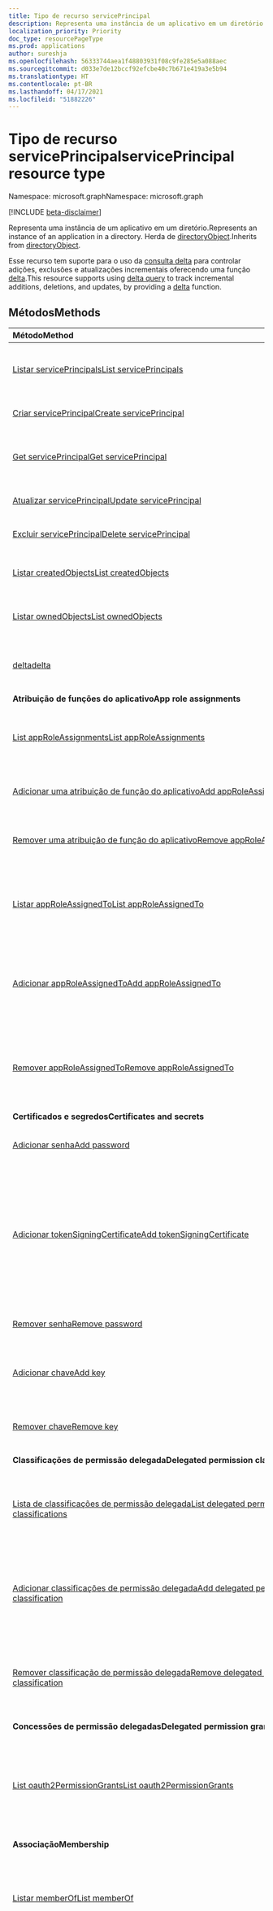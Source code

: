 ```yaml
---
title: Tipo de recurso servicePrincipal
description: Representa uma instância de um aplicativo em um diretório. Herda do directoryObject.
localization_priority: Priority
doc_type: resourcePageType
ms.prod: applications
author: sureshja
ms.openlocfilehash: 56333744aea1f48803931f08c9fe285e5a088aec
ms.sourcegitcommit: d033e7de12bccf92efcbe40c7b671e419a3e5b94
ms.translationtype: HT
ms.contentlocale: pt-BR
ms.lasthandoff: 04/17/2021
ms.locfileid: "51882226"
---
```

# <a name="serviceprincipal-resource-type"></a><span data-ttu-id="04626-104">Tipo de recurso servicePrincipal</span><span class="sxs-lookup"><span data-stu-id="04626-104">servicePrincipal resource type</span></span>

<span data-ttu-id="04626-105">Namespace: microsoft.graph</span><span class="sxs-lookup"><span data-stu-id="04626-105">Namespace: microsoft.graph</span></span>

[!INCLUDE [beta-disclaimer](../../includes/beta-disclaimer.md)]

<span data-ttu-id="04626-106">Representa uma instância de um aplicativo em um diretório.</span><span class="sxs-lookup"><span data-stu-id="04626-106">Represents an instance of an application in a directory.</span></span> <span data-ttu-id="04626-107">Herda de [directoryObject](directoryobject.md).</span><span class="sxs-lookup"><span data-stu-id="04626-107">Inherits from [directoryObject](directoryobject.md).</span></span>

<span data-ttu-id="04626-108">Esse recurso tem suporte para o uso da [consulta delta](/graph/delta-query-overview) para controlar adições, exclusões e atualizações incrementais oferecendo uma função [delta](../api/serviceprincipal-delta.md).</span><span class="sxs-lookup"><span data-stu-id="04626-108">This resource supports using [delta query](/graph/delta-query-overview) to track incremental additions, deletions, and updates, by providing a [delta](../api/serviceprincipal-delta.md) function.</span></span>

## <a name="methods"></a><span data-ttu-id="04626-109">Métodos</span><span class="sxs-lookup"><span data-stu-id="04626-109">Methods</span></span>

| <span data-ttu-id="04626-110">Método</span><span class="sxs-lookup"><span data-stu-id="04626-110">Method</span></span> | <span data-ttu-id="04626-111">Tipo de retorno</span><span class="sxs-lookup"><span data-stu-id="04626-111">Return Type</span></span> | <span data-ttu-id="04626-112">Descrição</span><span class="sxs-lookup"><span data-stu-id="04626-112">Description</span></span> |
|:---------------|:--------|:----------|
|[<span data-ttu-id="04626-113">Listar servicePrincipals</span><span class="sxs-lookup"><span data-stu-id="04626-113">List servicePrincipals</span></span>](../api/serviceprincipal-list.md) | <span data-ttu-id="04626-114">[servicePrincipal](serviceprincipal.md) collection</span><span class="sxs-lookup"><span data-stu-id="04626-114">[servicePrincipal](serviceprincipal.md) collection</span></span> | <span data-ttu-id="04626-115">Recupere uma lista de objetos servicePrincipal.</span><span class="sxs-lookup"><span data-stu-id="04626-115">Retrieve a list of servicePrincipal objects.</span></span> |
|[<span data-ttu-id="04626-116">Criar servicePrincipal</span><span class="sxs-lookup"><span data-stu-id="04626-116">Create servicePrincipal</span></span>](../api/serviceprincipal-post-serviceprincipals.md)| [<span data-ttu-id="04626-117">servicePrincipal</span><span class="sxs-lookup"><span data-stu-id="04626-117">servicePrincipal</span></span>](serviceprincipal.md) | <span data-ttu-id="04626-118">Cria um novo objeto servicePrincipal.</span><span class="sxs-lookup"><span data-stu-id="04626-118">Creates a new servicePrincipal object.</span></span> |
|[<span data-ttu-id="04626-119">Get servicePrincipal</span><span class="sxs-lookup"><span data-stu-id="04626-119">Get servicePrincipal</span></span>](../api/serviceprincipal-get.md) | [<span data-ttu-id="04626-120">servicePrincipal</span><span class="sxs-lookup"><span data-stu-id="04626-120">servicePrincipal</span></span>](serviceprincipal.md) |<span data-ttu-id="04626-121">Leia as propriedades e as relações do objeto servicePrincipal.</span><span class="sxs-lookup"><span data-stu-id="04626-121">Read properties and relationships of servicePrincipal object.</span></span>|
|[<span data-ttu-id="04626-122">Atualizar servicePrincipal</span><span class="sxs-lookup"><span data-stu-id="04626-122">Update servicePrincipal</span></span>](../api/serviceprincipal-update.md) | [<span data-ttu-id="04626-123">servicePrincipal</span><span class="sxs-lookup"><span data-stu-id="04626-123">servicePrincipal</span></span>](serviceprincipal.md)  |<span data-ttu-id="04626-124">Atualize o objeto servicePrincipal.</span><span class="sxs-lookup"><span data-stu-id="04626-124">Update servicePrincipal object.</span></span> |
|[<span data-ttu-id="04626-125">Excluir servicePrincipal</span><span class="sxs-lookup"><span data-stu-id="04626-125">Delete servicePrincipal</span></span>](../api/serviceprincipal-delete.md) | <span data-ttu-id="04626-126">Nenhum(a)</span><span class="sxs-lookup"><span data-stu-id="04626-126">None</span></span> |<span data-ttu-id="04626-127">Exclua o objeto servicePrincipal.</span><span class="sxs-lookup"><span data-stu-id="04626-127">Delete servicePrincipal object.</span></span>|
|[<span data-ttu-id="04626-128">Listar createdObjects</span><span class="sxs-lookup"><span data-stu-id="04626-128">List createdObjects</span></span>](../api/serviceprincipal-list-createdobjects.md) |<span data-ttu-id="04626-129">[directoryObject](directoryobject.md) collection</span><span class="sxs-lookup"><span data-stu-id="04626-129">[directoryObject](directoryobject.md) collection</span></span>| <span data-ttu-id="04626-130">Obtenha uma coleção de objeto createdObject.</span><span class="sxs-lookup"><span data-stu-id="04626-130">Get a createdObject object collection.</span></span>|
|[<span data-ttu-id="04626-131">Listar ownedObjects</span><span class="sxs-lookup"><span data-stu-id="04626-131">List ownedObjects</span></span>](../api/serviceprincipal-list-ownedobjects.md) |<span data-ttu-id="04626-132">Coleção [directoryObject](directoryobject.md)</span><span class="sxs-lookup"><span data-stu-id="04626-132">[directoryObject](directoryobject.md) collection</span></span>| <span data-ttu-id="04626-133">Obtenha uma coleção de objeto ownedObject.</span><span class="sxs-lookup"><span data-stu-id="04626-133">Get an ownedObject object collection.</span></span>|
|[<span data-ttu-id="04626-134">delta</span><span class="sxs-lookup"><span data-stu-id="04626-134">delta</span></span>](../api/serviceprincipal-delta.md)|<span data-ttu-id="04626-135">servicePrincipal collection</span><span class="sxs-lookup"><span data-stu-id="04626-135">servicePrincipal collection</span></span>| <span data-ttu-id="04626-136">Obtenha alterações incrementais para entidades de serviço.</span><span class="sxs-lookup"><span data-stu-id="04626-136">Get incremental changes for service principals.</span></span> |
|<span data-ttu-id="04626-137">**Atribuição de funções do aplicativo**</span><span class="sxs-lookup"><span data-stu-id="04626-137">**App role assignments**</span></span>| | |
|[<span data-ttu-id="04626-138">List appRoleAssignments</span><span class="sxs-lookup"><span data-stu-id="04626-138">List appRoleAssignments</span></span>](../api/serviceprincipal-list-approleassignments.md) |<span data-ttu-id="04626-139">[appRoleAssignment](approleassignment.md) collection</span><span class="sxs-lookup"><span data-stu-id="04626-139">[appRoleAssignment](approleassignment.md) collection</span></span>| <span data-ttu-id="04626-140">Obtenha as funções de aplicativo às quais esta entidade de serviço foi atribuída.</span><span class="sxs-lookup"><span data-stu-id="04626-140">Get the app roles which this service principal has been assigned.</span></span>|
|[<span data-ttu-id="04626-141">Adicionar uma atribuição de função do aplicativo</span><span class="sxs-lookup"><span data-stu-id="04626-141">Add appRoleAssignment</span></span>](../api/serviceprincipal-post-approleassignments.md) |[<span data-ttu-id="04626-142">appRoleAssignment</span><span class="sxs-lookup"><span data-stu-id="04626-142">appRoleAssignment</span></span>](approleassignment.md)| <span data-ttu-id="04626-143">Atribuir uma função de aplicativo a essa entidade de serviço.</span><span class="sxs-lookup"><span data-stu-id="04626-143">Assign an app role to this service principal.</span></span>|
|[<span data-ttu-id="04626-144">Remover uma atribuição de função do aplicativo</span><span class="sxs-lookup"><span data-stu-id="04626-144">Remove appRoleAssignment</span></span>](../api/serviceprincipal-delete-approleassignments.md) | <span data-ttu-id="04626-145">Nenhum(a)</span><span class="sxs-lookup"><span data-stu-id="04626-145">None</span></span> | <span data-ttu-id="04626-146">Remover uma atribuição de função de aplicativo dessa entidade de serviço.</span><span class="sxs-lookup"><span data-stu-id="04626-146">Remove an app role assignment from this service principal.</span></span>|
|[<span data-ttu-id="04626-147">Listar appRoleAssignedTo</span><span class="sxs-lookup"><span data-stu-id="04626-147">List appRoleAssignedTo</span></span>](../api/serviceprincipal-list-approleassignedto.md) |<span data-ttu-id="04626-148">coleção [appRoleAssignment](approleassignment.md)</span><span class="sxs-lookup"><span data-stu-id="04626-148">[appRoleAssignment](approleassignment.md) collection</span></span>| <span data-ttu-id="04626-149">Obtenha os usuários, grupos e funções de aplicativo atribuídos a essa entidade de serviço.</span><span class="sxs-lookup"><span data-stu-id="04626-149">Get the users, groups, and service principals assigned app roles for this service principal.</span></span>|
|[<span data-ttu-id="04626-150">Adicionar appRoleAssignedTo</span><span class="sxs-lookup"><span data-stu-id="04626-150">Add appRoleAssignedTo</span></span>](../api/serviceprincipal-post-approleassignedto.md) |[<span data-ttu-id="04626-151">appRoleAssignment</span><span class="sxs-lookup"><span data-stu-id="04626-151">appRoleAssignment</span></span>](approleassignment.md)| <span data-ttu-id="04626-152">Atribuir uma função de aplicativo dessa entidade de serviço a um usuário, grupo ou entidade de serviço.</span><span class="sxs-lookup"><span data-stu-id="04626-152">Assign an app role for this service principal to a user, group, or service principal.</span></span>|
|[<span data-ttu-id="04626-153">Remover appRoleAssignedTo</span><span class="sxs-lookup"><span data-stu-id="04626-153">Remove appRoleAssignedTo</span></span>](../api/serviceprincipal-delete-approleassignedto.md) | <span data-ttu-id="04626-154">Nenhum(a)</span><span class="sxs-lookup"><span data-stu-id="04626-154">None</span></span> | <span data-ttu-id="04626-155">Remova uma atribuição de função de aplicativo dessa entidade de serviço de um usuário, grupo ou entidade de serviço.</span><span class="sxs-lookup"><span data-stu-id="04626-155">Remove an app role assignment for this service principal from a user, group, or service principal.</span></span>|
|<span data-ttu-id="04626-156">**Certificados e segredos**</span><span class="sxs-lookup"><span data-stu-id="04626-156">**Certificates and secrets**</span></span>| | |
|[<span data-ttu-id="04626-157">Adicionar senha</span><span class="sxs-lookup"><span data-stu-id="04626-157">Add password</span></span>](../api/serviceprincipal-addpassword.md)|[<span data-ttu-id="04626-158">passwordCredential</span><span class="sxs-lookup"><span data-stu-id="04626-158">passwordCredential</span></span>](passwordcredential.md)|<span data-ttu-id="04626-159">Adicione uma senha forte a uma servicePrincipal.</span><span class="sxs-lookup"><span data-stu-id="04626-159">Add a strong password to a servicePrincipal.</span></span>|
|[<span data-ttu-id="04626-160">Adicionar tokenSigningCertificate</span><span class="sxs-lookup"><span data-stu-id="04626-160">Add tokenSigningCertificate</span></span>](../api/serviceprincipal-addtokensigningcertificate.md)|[<span data-ttu-id="04626-161">selfSignedCertificate</span><span class="sxs-lookup"><span data-stu-id="04626-161">selfSignedCertificate</span></span>](../resources/selfsignedcertificate.md)| <span data-ttu-id="04626-162">Adicione um certificado autoassinado ao principal de serviço.</span><span class="sxs-lookup"><span data-stu-id="04626-162">Add a self signed certificate to the service principal.</span></span> <span data-ttu-id="04626-163">Usado principalmente para configurar aplicativos SSO baseados em SAML na [galeria do Azure Active Directory](https://docs.microsoft.com/azure/active-directory/saas-apps/tutorial-list).</span><span class="sxs-lookup"><span data-stu-id="04626-163">Mostly use for configuring SAML based SSO applications from the [Azure AD gallery](https://docs.microsoft.com/azure/active-directory/saas-apps/tutorial-list).</span></span>
|[<span data-ttu-id="04626-164">Remover senha</span><span class="sxs-lookup"><span data-stu-id="04626-164">Remove password</span></span>](../api/serviceprincipal-removepassword.md)|[<span data-ttu-id="04626-165">passwordCredential</span><span class="sxs-lookup"><span data-stu-id="04626-165">passwordCredential</span></span>](passwordcredential.md)|<span data-ttu-id="04626-166">Remova uma senha de uma servicePrincipal.</span><span class="sxs-lookup"><span data-stu-id="04626-166">Remove a password from a servicePrincipal.</span></span>|
|[<span data-ttu-id="04626-167">Adicionar chave</span><span class="sxs-lookup"><span data-stu-id="04626-167">Add key</span></span>](../api/serviceprincipal-addkey.md)|[<span data-ttu-id="04626-168">keyCredential</span><span class="sxs-lookup"><span data-stu-id="04626-168">keyCredential</span></span>](keycredential.md)|<span data-ttu-id="04626-169">Adicione uma credencial de chave a uma servicePrincipal.</span><span class="sxs-lookup"><span data-stu-id="04626-169">Add a key credential to a servicePrincipal.</span></span>|
|[<span data-ttu-id="04626-170">Remover chave</span><span class="sxs-lookup"><span data-stu-id="04626-170">Remove key</span></span>](../api/serviceprincipal-removekey.md)|<span data-ttu-id="04626-171">Nenhum(a)</span><span class="sxs-lookup"><span data-stu-id="04626-171">None</span></span>|<span data-ttu-id="04626-172">Remova uma credencial de chave de uma servicePrincipal.</span><span class="sxs-lookup"><span data-stu-id="04626-172">Remove a key credential from a servicePrincipal.</span></span>|
|<span data-ttu-id="04626-173">**Classificações de permissão delegada**</span><span class="sxs-lookup"><span data-stu-id="04626-173">**Delegated permission classifications**</span></span>| | |
|[<span data-ttu-id="04626-174">Lista de classificações de permissão delegada</span><span class="sxs-lookup"><span data-stu-id="04626-174">List delegated permission classifications</span></span>](../api/serviceprincipal-list-delegatedpermissionclassifications.md) |<span data-ttu-id="04626-175">Coleção [delegatedPermissionClassification](delegatedpermissionclassification.md)</span><span class="sxs-lookup"><span data-stu-id="04626-175">[delegatedPermissionClassification](delegatedpermissionclassification.md) collection</span></span>| <span data-ttu-id="04626-176">Obtenha as classificações de permissão para permissões delegadas expostas por essa entidade de serviço.</span><span class="sxs-lookup"><span data-stu-id="04626-176">Get the permission classifications for delegated permissions exposed by this service principal.</span></span>|
|[<span data-ttu-id="04626-177">Adicionar classificações de permissão delegada</span><span class="sxs-lookup"><span data-stu-id="04626-177">Add delegated permission classification</span></span>](../api/serviceprincipal-post-delegatedpermissionclassifications.md) |[<span data-ttu-id="04626-178">delegatedPermissionClassification</span><span class="sxs-lookup"><span data-stu-id="04626-178">delegatedPermissionClassification</span></span>](delegatedpermissionclassification.md) | <span data-ttu-id="04626-179">Adicione uma classificação de permissão para uma permissão delegada exposta por essa entidade de serviço.</span><span class="sxs-lookup"><span data-stu-id="04626-179">Add a permission classification for a delegated permission exposed by this service principal.</span></span> |
|[<span data-ttu-id="04626-180">Remover classificação de permissão delegada</span><span class="sxs-lookup"><span data-stu-id="04626-180">Remove delegated permission classification</span></span>](../api/serviceprincipal-delete-delegatedpermissionclassifications.md) | <span data-ttu-id="04626-181">Nenhum</span><span class="sxs-lookup"><span data-stu-id="04626-181">None</span></span> | <span data-ttu-id="04626-182">Remova uma classificação de permissão para uma permissão delegada exposta por essa entidade de serviço.</span><span class="sxs-lookup"><span data-stu-id="04626-182">Remove a permission classification for a delegated permission exposed by this service principal.</span></span>|
|<span data-ttu-id="04626-183">**Concessões de permissão delegadas**</span><span class="sxs-lookup"><span data-stu-id="04626-183">**Delegated permission grants**</span></span>| | |
|[<span data-ttu-id="04626-184">List oauth2PermissionGrants</span><span class="sxs-lookup"><span data-stu-id="04626-184">List oauth2PermissionGrants</span></span>](../api/serviceprincipal-list-oauth2permissiongrants.md) |<span data-ttu-id="04626-185">[oAuth2PermissionGrant](oauth2permissiongrant.md) collection</span><span class="sxs-lookup"><span data-stu-id="04626-185">[oAuth2PermissionGrant](oauth2permissiongrant.md) collection</span></span>| <span data-ttu-id="04626-186">Obtenha as concessões de permissão delegadas que autorizam essa entidade de serviço a acessar uma API em nome de um usuário conectado.</span><span class="sxs-lookup"><span data-stu-id="04626-186">Get the delegated permission grants authorizing this service principal to access an API on behalf of a signed-in user.</span></span>|
|<span data-ttu-id="04626-187">**Associação**</span><span class="sxs-lookup"><span data-stu-id="04626-187">**Membership**</span></span>| | |
|[<span data-ttu-id="04626-188">Listar memberOf</span><span class="sxs-lookup"><span data-stu-id="04626-188">List memberOf</span></span>](../api/serviceprincipal-list-memberof.md) |<span data-ttu-id="04626-189">[directoryObject](directoryobject.md) collection</span><span class="sxs-lookup"><span data-stu-id="04626-189">[directoryObject](directoryobject.md) collection</span></span>| <span data-ttu-id="04626-190">Obtenha grupos dos quais essa entidade de serviço é membro direto da propriedade de navegação memberOf.</span><span class="sxs-lookup"><span data-stu-id="04626-190">Get the groups that this service principal is a direct member of from the memberOf navigation property.</span></span>|
|[<span data-ttu-id="04626-191">List transitive memberOf</span><span class="sxs-lookup"><span data-stu-id="04626-191">List transitive memberOf</span></span>](../api/serviceprincipal-list-transitivememberof.md) |<span data-ttu-id="04626-192">[directoryObject](directoryobject.md) collection</span><span class="sxs-lookup"><span data-stu-id="04626-192">[directoryObject](directoryobject.md) collection</span></span>| <span data-ttu-id="04626-193">Liste os grupos dos quais essa entidade de serviço é membro.</span><span class="sxs-lookup"><span data-stu-id="04626-193">List the groups that this service principal is a member of.</span></span> <span data-ttu-id="04626-194">Essa operação é transitiva e inclui os grupos dos quais essa entidade de serviço é um membro aninhado.</span><span class="sxs-lookup"><span data-stu-id="04626-194">This operation is transitive and includes the groups that this service principal is a nested member of.</span></span> |
|[<span data-ttu-id="04626-195">checkMemberGroups</span><span class="sxs-lookup"><span data-stu-id="04626-195">checkMemberGroups</span></span>](../api/serviceprincipal-checkmembergroups.md)|<span data-ttu-id="04626-196">Coleção de cadeias de caracteres</span><span class="sxs-lookup"><span data-stu-id="04626-196">String collection</span></span>|<span data-ttu-id="04626-197">Verifique se há associação em uma lista de grupos específica.</span><span class="sxs-lookup"><span data-stu-id="04626-197">Check for membership in a specified list of groups.</span></span>|
|[<span data-ttu-id="04626-198">checkMemberObjects</span><span class="sxs-lookup"><span data-stu-id="04626-198">checkMemberObjects</span></span>](../api/serviceprincipal-checkmemberobjects.md)|<span data-ttu-id="04626-199">Coleção de cadeias de caracteres</span><span class="sxs-lookup"><span data-stu-id="04626-199">String collection</span></span>|<span data-ttu-id="04626-200">Verificar se há afiliação em uma lista de grupo específica, funções de diretório ou objetos de unidade administrativa.</span><span class="sxs-lookup"><span data-stu-id="04626-200">Check for membership in a specified list of groups, directory roles, or administrative unit objects.</span></span>|
|[<span data-ttu-id="04626-201">getMemberGroups</span><span class="sxs-lookup"><span data-stu-id="04626-201">getMemberGroups</span></span>](../api/serviceprincipal-getmembergroups.md)|<span data-ttu-id="04626-202">Coleção de cadeias de caracteres</span><span class="sxs-lookup"><span data-stu-id="04626-202">String collection</span></span>|<span data-ttu-id="04626-203">Obtenha a lista de grupos dos quais essa entidade de serviço é membro.</span><span class="sxs-lookup"><span data-stu-id="04626-203">Get the list of groups that this service principal is a member of.</span></span>|
|[<span data-ttu-id="04626-204">getMemberObjects</span><span class="sxs-lookup"><span data-stu-id="04626-204">getMemberObjects</span></span>](../api/serviceprincipal-getmemberobjects.md)|<span data-ttu-id="04626-205">Coleção de cadeias de caracteres</span><span class="sxs-lookup"><span data-stu-id="04626-205">String collection</span></span>|<span data-ttu-id="04626-206">Obtenha a lista de grupos e funções de diretório dos quais essa entidade de serviço é membro.</span><span class="sxs-lookup"><span data-stu-id="04626-206">Get the list of groups and directory roles that this service principal is a member of.</span></span>|
|<span data-ttu-id="04626-207">**Owners**</span><span class="sxs-lookup"><span data-stu-id="04626-207">**Owners**</span></span>| | |
|[<span data-ttu-id="04626-208">Listar proprietários</span><span class="sxs-lookup"><span data-stu-id="04626-208">List owners</span></span>](../api/serviceprincipal-list-owners.md) |<span data-ttu-id="04626-209">Coleção [directoryObject](directoryobject.md)</span><span class="sxs-lookup"><span data-stu-id="04626-209">[directoryObject](directoryobject.md) collection</span></span>| <span data-ttu-id="04626-210">Obtenha uma coleção de objetos owner.</span><span class="sxs-lookup"><span data-stu-id="04626-210">Get an owner object collection.</span></span>|
|[<span data-ttu-id="04626-211">Adicionar proprietário</span><span class="sxs-lookup"><span data-stu-id="04626-211">Add owner</span></span>](../api/serviceprincipal-post-owners.md) |[<span data-ttu-id="04626-212">directoryObject</span><span class="sxs-lookup"><span data-stu-id="04626-212">directoryObject</span></span>](directoryobject.md)| <span data-ttu-id="04626-213">Crie um novo proprietário postando na coleção owners.</span><span class="sxs-lookup"><span data-stu-id="04626-213">Create a new owner by posting to the owners collection.</span></span>|
|[<span data-ttu-id="04626-214">Remover proprietário</span><span class="sxs-lookup"><span data-stu-id="04626-214">Remove owner</span></span>](../api/serviceprincipal-delete-owners.md) |<span data-ttu-id="04626-215">Nenhum(a)</span><span class="sxs-lookup"><span data-stu-id="04626-215">None</span></span>| <span data-ttu-id="04626-216">Remova um proprietário de uma servicePrincipal.</span><span class="sxs-lookup"><span data-stu-id="04626-216">Remove an owner from a serviceprincipal.</span></span>|
|<span data-ttu-id="04626-217">**Políticas**</span><span class="sxs-lookup"><span data-stu-id="04626-217">**Policies**</span></span>| | |
|[<span data-ttu-id="04626-218">Atribuir claimsMappingPolicy</span><span class="sxs-lookup"><span data-stu-id="04626-218">Assign claimsMappingPolicy</span></span>](../api/serviceprincipal-post-claimsmappingpolicies.md)| <span data-ttu-id="04626-219">Conjunto [claimsMappingPolicy](claimsmappingpolicy.md)</span><span class="sxs-lookup"><span data-stu-id="04626-219">[claimsMappingPolicy](claimsmappingpolicy.md) collection</span></span>| <span data-ttu-id="04626-220">Atribua um claimsMappingPolicy a este objeto.</span><span class="sxs-lookup"><span data-stu-id="04626-220">Assign a claimsMappingPolicy to this object.</span></span>|
|[<span data-ttu-id="04626-221">Listar claimsMappingPolicies</span><span class="sxs-lookup"><span data-stu-id="04626-221">List claimsMappingPolicies</span></span>](../api/serviceprincipal-list-claimsmappingpolicies.md)| <span data-ttu-id="04626-222">Conjunto [claimsMappingPolicy](claimsmappingpolicy.md)</span><span class="sxs-lookup"><span data-stu-id="04626-222">[claimsMappingPolicy](claimsmappingpolicy.md) collection</span></span>| <span data-ttu-id="04626-223">Obter todos os claimsMappingPolicies atribuídos a este objeto.</span><span class="sxs-lookup"><span data-stu-id="04626-223">Get all claimsMappingPolicies assigned to this object.</span></span>|
|[<span data-ttu-id="04626-224">Remover claimsMappingPolicy</span><span class="sxs-lookup"><span data-stu-id="04626-224">Remove claimsMappingPolicy</span></span>](../api/serviceprincipal-delete-claimsmappingpolicies.md)| <span data-ttu-id="04626-225">Conjunto [claimsMappingPolicy](claimsmappingpolicy.md)</span><span class="sxs-lookup"><span data-stu-id="04626-225">[claimsMappingPolicy](claimsmappingpolicy.md) collection</span></span>| <span data-ttu-id="04626-226">Remova uma claimsMappingPolicy deste objeto.</span><span class="sxs-lookup"><span data-stu-id="04626-226">Remove a claimsMappingPolicy from this object.</span></span>|
|[<span data-ttu-id="04626-227">Atribuir homeRealmDiscoveryPolicy</span><span class="sxs-lookup"><span data-stu-id="04626-227">Assign homeRealmDiscoveryPolicy</span></span>](../api/serviceprincipal-post-homerealmdiscoverypolicies.md)| <span data-ttu-id="04626-228">Conjunto [homeRealmDiscoveryPolicy](homerealmdiscoverypolicy.md)</span><span class="sxs-lookup"><span data-stu-id="04626-228">[homeRealmDiscoveryPolicy](homerealmdiscoverypolicy.md) collection</span></span>| <span data-ttu-id="04626-229">Atribuir um homeRealmDiscoveryPolicy a este objeto.</span><span class="sxs-lookup"><span data-stu-id="04626-229">Assign a homeRealmDiscoveryPolicy to this object.</span></span>|
|[<span data-ttu-id="04626-230">Listar homeRealmDiscoveryPolicies</span><span class="sxs-lookup"><span data-stu-id="04626-230">List homeRealmDiscoveryPolicies</span></span>](../api/serviceprincipal-list-homerealmdiscoverypolicies.md)| <span data-ttu-id="04626-231">Conjunto [homeRealmDiscoveryPolicy](homerealmdiscoverypolicy.md)</span><span class="sxs-lookup"><span data-stu-id="04626-231">[homeRealmDiscoveryPolicy](homerealmdiscoverypolicy.md) collection</span></span>| <span data-ttu-id="04626-232">Obter todos os homeRealmDiscoveryPolicies atribuídos a este objeto.</span><span class="sxs-lookup"><span data-stu-id="04626-232">Get all homeRealmDiscoveryPolicies assigned to this object.</span></span>|
|[<span data-ttu-id="04626-233">Remover homeRealmDiscoveryPolicy</span><span class="sxs-lookup"><span data-stu-id="04626-233">Remove homeRealmDiscoveryPolicy</span></span>](../api/serviceprincipal-delete-homerealmdiscoverypolicies.md)| <span data-ttu-id="04626-234">Conjunto [homeRealmDiscoveryPolicy](homerealmdiscoverypolicy.md)</span><span class="sxs-lookup"><span data-stu-id="04626-234">[homeRealmDiscoveryPolicy](homerealmdiscoverypolicy.md) collection</span></span>| <span data-ttu-id="04626-235">Remover um homeRealmDiscoveryPolicy deste objeto.</span><span class="sxs-lookup"><span data-stu-id="04626-235">Remove a homeRealmDiscoveryPolicy from this object.</span></span>|
|[<span data-ttu-id="04626-236">Atribuir tokenIssuancePolicy</span><span class="sxs-lookup"><span data-stu-id="04626-236">Assign tokenIssuancePolicy</span></span>](../api/application-post-tokenissuancepolicies.md)| <span data-ttu-id="04626-237">coleção [tokenIssuancePolicy](tokenissuancepolicy.md)</span><span class="sxs-lookup"><span data-stu-id="04626-237">[tokenIssuancePolicy](tokenissuancepolicy.md) collection</span></span>| <span data-ttu-id="04626-238">Atribuir um tokenIssuancePolicy a este objeto.</span><span class="sxs-lookup"><span data-stu-id="04626-238">Assign a tokenIssuancePolicy to this object.</span></span>|
|[<span data-ttu-id="04626-239">Listar TokenIssuancePolicies</span><span class="sxs-lookup"><span data-stu-id="04626-239">List tokenIssuancePolicies</span></span>](../api/application-list-tokenissuancepolicies.md)| <span data-ttu-id="04626-240">coleção [tokenIssuancePolicy](tokenissuancepolicy.md)</span><span class="sxs-lookup"><span data-stu-id="04626-240">[tokenIssuancePolicy](tokenissuancepolicy.md) collection</span></span>| <span data-ttu-id="04626-241">Obter todos os tokenIssuancePolicies atribuídos a este objeto.</span><span class="sxs-lookup"><span data-stu-id="04626-241">Get all tokenIssuancePolicies assigned to this object.</span></span>|
|[<span data-ttu-id="04626-242">Remover tokenIssuancePolicy</span><span class="sxs-lookup"><span data-stu-id="04626-242">Remove tokenIssuancePolicy</span></span>](../api/application-delete-tokenissuancepolicies.md)| <span data-ttu-id="04626-243">coleção [tokenIssuancePolicy](tokenissuancepolicy.md)</span><span class="sxs-lookup"><span data-stu-id="04626-243">[tokenIssuancePolicy](tokenissuancepolicy.md) collection</span></span>| <span data-ttu-id="04626-244">Remover um tokenIssuancePolicy deste objeto.</span><span class="sxs-lookup"><span data-stu-id="04626-244">Remove a tokenIssuancePolicy from this object.</span></span>|
|[<span data-ttu-id="04626-245">Atribiur tokenLifetimePolicy</span><span class="sxs-lookup"><span data-stu-id="04626-245">Assign tokenLifetimePolicy</span></span>](../api/application-post-tokenlifetimepolicies.md)| <span data-ttu-id="04626-246">Conjunto [tokenLifetimePolicy](tokenlifetimepolicy.md)</span><span class="sxs-lookup"><span data-stu-id="04626-246">[tokenLifetimePolicy](tokenlifetimepolicy.md) collection</span></span>| <span data-ttu-id="04626-247">Atribuir um tokenLifetimePolicy a este objeto.</span><span class="sxs-lookup"><span data-stu-id="04626-247">Assign a tokenLifetimePolicy to this object.</span></span>|
|[<span data-ttu-id="04626-248">Listar tokenLifetimePolicies</span><span class="sxs-lookup"><span data-stu-id="04626-248">List tokenLifetimePolicies</span></span>](../api/application-list-tokenlifetimepolicies.md)| <span data-ttu-id="04626-249">Conjunto [tokenLifetimePolicy](tokenlifetimepolicy.md)</span><span class="sxs-lookup"><span data-stu-id="04626-249">[tokenLifetimePolicy](tokenlifetimepolicy.md) collection</span></span>| <span data-ttu-id="04626-250">Obter todos os tokenLifetimePolicies atribuídos a este objeto.</span><span class="sxs-lookup"><span data-stu-id="04626-250">Get all tokenLifetimePolicies assigned to this object.</span></span>|
|[<span data-ttu-id="04626-251">Remover tokenLifetimePolicy</span><span class="sxs-lookup"><span data-stu-id="04626-251">Remove tokenLifetimePolicy</span></span>](../api/application-delete-tokenlifetimepolicies.md)| <span data-ttu-id="04626-252">Conjunto [tokenLifetimePolicy](tokenlifetimepolicy.md)</span><span class="sxs-lookup"><span data-stu-id="04626-252">[tokenLifetimePolicy](tokenlifetimepolicy.md) collection</span></span>| <span data-ttu-id="04626-253">Remover um tokenLifetimePolicy deste objeto.</span><span class="sxs-lookup"><span data-stu-id="04626-253">Remove a tokenLifetimePolicy from this object.</span></span>|
|<span data-ttu-id="04626-254">**Acesso único**</span><span class="sxs-lookup"><span data-stu-id="04626-254">**Single sign on**</span></span>| | |
|[<span data-ttu-id="04626-255">createPasswordSingleSignOnCredentials</span><span class="sxs-lookup"><span data-stu-id="04626-255">createPasswordSingleSignOnCredentials</span></span>](../api/serviceprincipal-createpasswordsinglesignoncredentials.md)|[<span data-ttu-id="04626-256">passwordSingleSignOnCredentialSet</span><span class="sxs-lookup"><span data-stu-id="04626-256">passwordSingleSignOnCredentialSet</span></span>](passwordsinglesignoncredentialset.md)|<span data-ttu-id="04626-257">Crie uma credencial definida para o usuário ou grupo especificado no corpo.</span><span class="sxs-lookup"><span data-stu-id="04626-257">Create a credential set for the user or group specified in the body.</span></span>|
|[<span data-ttu-id="04626-258">getPasswordSingleSignOnCredentials</span><span class="sxs-lookup"><span data-stu-id="04626-258">getPasswordSingleSignOnCredentials</span></span>](../api/serviceprincipal-getpasswordsinglesignoncredentials.md)|[<span data-ttu-id="04626-259">passwordSingleSignOnCredentialSet</span><span class="sxs-lookup"><span data-stu-id="04626-259">passwordSingleSignOnCredentialSet</span></span>](passwordsinglesignoncredentialset.md)|<span data-ttu-id="04626-260">Obtenha um conjunto de credenciais para o usuário ou grupo especificado no corpo.</span><span class="sxs-lookup"><span data-stu-id="04626-260">Get a credential set for the user or group specified in the body.</span></span>|
|[<span data-ttu-id="04626-261">updatePasswordSingleSignOnCredentials</span><span class="sxs-lookup"><span data-stu-id="04626-261">updatePasswordSingleSignOnCredentials</span></span>](../api/serviceprincipal-updatepasswordsinglesignoncredentials.md)|<span data-ttu-id="04626-262">Nenhum</span><span class="sxs-lookup"><span data-stu-id="04626-262">None</span></span>|<span data-ttu-id="04626-263">Atualize um conjunto de credenciais para o usuário ou grupo especificado no corpo.</span><span class="sxs-lookup"><span data-stu-id="04626-263">Update a credential set for the user or group specified in the body.</span></span>|
|[<span data-ttu-id="04626-264">deletePasswordSingleSignOnCredentials</span><span class="sxs-lookup"><span data-stu-id="04626-264">deletePasswordSingleSignOnCredentials</span></span>](../api/serviceprincipal-deletepasswordsinglesignoncredentials.md)|<span data-ttu-id="04626-265">Nenhum</span><span class="sxs-lookup"><span data-stu-id="04626-265">None</span></span>|<span data-ttu-id="04626-266">Exclua uma credencial definida para o usuário ou grupo especificado no corpo.</span><span class="sxs-lookup"><span data-stu-id="04626-266">Delete a credential set for the user or group specified in the body.</span></span>|

## <a name="properties"></a><span data-ttu-id="04626-267">Propriedades</span><span class="sxs-lookup"><span data-stu-id="04626-267">Properties</span></span>

| <span data-ttu-id="04626-268">Propriedade</span><span class="sxs-lookup"><span data-stu-id="04626-268">Property</span></span>     | <span data-ttu-id="04626-269">Tipo</span><span class="sxs-lookup"><span data-stu-id="04626-269">Type</span></span> |<span data-ttu-id="04626-270">Descrição</span><span class="sxs-lookup"><span data-stu-id="04626-270">Description</span></span>|
|:---------------|:--------|:----------|
|<span data-ttu-id="04626-271">accountEnabled</span><span class="sxs-lookup"><span data-stu-id="04626-271">accountEnabled</span></span>|<span data-ttu-id="04626-272">Boolean</span><span class="sxs-lookup"><span data-stu-id="04626-272">Boolean</span></span>| <span data-ttu-id="04626-273">**True** se a entidade de serviço estiver habilitada; caso contrário, **false**.</span><span class="sxs-lookup"><span data-stu-id="04626-273">**true** if the service principal account is enabled; otherwise, **false**.</span></span>|
| <span data-ttu-id="04626-274">addIns</span><span class="sxs-lookup"><span data-stu-id="04626-274">addIns</span></span> | <span data-ttu-id="04626-275">Coleção [addIn](addin.md)</span><span class="sxs-lookup"><span data-stu-id="04626-275">[addIn](addin.md) collection</span></span> | <span data-ttu-id="04626-276">Define o comportamento personalizado que um serviço de consumo pode usar para chamar um aplicativo em contextos específicos.</span><span class="sxs-lookup"><span data-stu-id="04626-276">Defines custom behavior that a consuming service can use to call an app in specific contexts.</span></span> <span data-ttu-id="04626-277">Por exemplo, aplicativos que podem renderizar fluxos de arquivo [podem definir a propriedade addIns](/onedrive/developer/file-handlers/?view=odsp-graph-online) para a funcionalidade "FileHandler".</span><span class="sxs-lookup"><span data-stu-id="04626-277">For example, applications that can render file streams [may set the addIns property](/onedrive/developer/file-handlers/?view=odsp-graph-online) for its "FileHandler" functionality.</span></span> <span data-ttu-id="04626-278">Isso permitirá que os serviços como o Microsoft 365 chamem o aplicativo no contexto de um documento no qual o usuário esteja trabalhando.</span><span class="sxs-lookup"><span data-stu-id="04626-278">This will let services like Microsoft 365 call the application in the context of a document the user is working on.</span></span>|
|<span data-ttu-id="04626-279">alternativeNames</span><span class="sxs-lookup"><span data-stu-id="04626-279">alternativeNames</span></span>|<span data-ttu-id="04626-280">Coleção de cadeias de caracteres</span><span class="sxs-lookup"><span data-stu-id="04626-280">String collection</span></span>| <span data-ttu-id="04626-281">Usado para recuperar entidades de serviço por assinatura, identificar grupo de recursos e IDs de recursos completos de [identidades gerenciadas](https://aka.ms/azuremanagedidentity).</span><span class="sxs-lookup"><span data-stu-id="04626-281">Used to retrieve service principals by subscription, identify resource group and full resource ids for [managed identities](https://aka.ms/azuremanagedidentity).</span></span>|
|<span data-ttu-id="04626-282">appDescription</span><span class="sxs-lookup"><span data-stu-id="04626-282">appDescription</span></span>|<span data-ttu-id="04626-283">String</span><span class="sxs-lookup"><span data-stu-id="04626-283">String</span></span>|<span data-ttu-id="04626-284">A descrição exposta pelo aplicativo associado.</span><span class="sxs-lookup"><span data-stu-id="04626-284">The description exposed by the associated application.</span></span>|
|<span data-ttu-id="04626-285">appDisplayName</span><span class="sxs-lookup"><span data-stu-id="04626-285">appDisplayName</span></span>|<span data-ttu-id="04626-286">String</span><span class="sxs-lookup"><span data-stu-id="04626-286">String</span></span>|<span data-ttu-id="04626-287">O nome de exibição exposto pelo aplicativo associado.</span><span class="sxs-lookup"><span data-stu-id="04626-287">The display name exposed by the associated application.</span></span>|
|<span data-ttu-id="04626-288">appId</span><span class="sxs-lookup"><span data-stu-id="04626-288">appId</span></span>|<span data-ttu-id="04626-289">String</span><span class="sxs-lookup"><span data-stu-id="04626-289">String</span></span>|<span data-ttu-id="04626-290">O identificador exclusivo do aplicativo associado (sua propriedade **appId**).</span><span class="sxs-lookup"><span data-stu-id="04626-290">The unique identifier for the associated application (its **appId** property).</span></span>|
|<span data-ttu-id="04626-291">applicationTemplateId</span><span class="sxs-lookup"><span data-stu-id="04626-291">applicationTemplateId</span></span>|<span data-ttu-id="04626-292">Cadeia de caracteres</span><span class="sxs-lookup"><span data-stu-id="04626-292">String</span></span>|<span data-ttu-id="04626-293">Identificador exclusivo do applicationTemplate do qual a servicePrincipal foi criada.</span><span class="sxs-lookup"><span data-stu-id="04626-293">Unique identifier of the applicationTemplate that the servicePrincipal was created from.</span></span> <span data-ttu-id="04626-294">Somente leitura.</span><span class="sxs-lookup"><span data-stu-id="04626-294">Read-only.</span></span>|
|<span data-ttu-id="04626-295">appOwnerOrganizationId</span><span class="sxs-lookup"><span data-stu-id="04626-295">appOwnerOrganizationId</span></span>|<span data-ttu-id="04626-296">Cadeia de caracteres</span><span class="sxs-lookup"><span data-stu-id="04626-296">String</span></span>|<span data-ttu-id="04626-297">Contém a ID de locatário onde o aplicativo está registrado.</span><span class="sxs-lookup"><span data-stu-id="04626-297">Contains the tenant id where the application is registered.</span></span> <span data-ttu-id="04626-298">Isso é aplicável apenas a entidades de serviço respaldadas por aplicativos.</span><span class="sxs-lookup"><span data-stu-id="04626-298">This is applicable only to service principals backed by applications.</span></span>|
|<span data-ttu-id="04626-299">appRoleAssignmentRequired</span><span class="sxs-lookup"><span data-stu-id="04626-299">appRoleAssignmentRequired</span></span>|<span data-ttu-id="04626-300">Booliano</span><span class="sxs-lookup"><span data-stu-id="04626-300">Boolean</span></span>|<span data-ttu-id="04626-301">Especifica se os usuários ou outras entidade de serviço precisam receber uma atribuição de função de aplicativo para essa entidade de serviço antes que os usuários possam entrar ou os aplicativos possam obter tokens.</span><span class="sxs-lookup"><span data-stu-id="04626-301">Specifies whether users or other service principals need to be granted an app role assignment for this service principal before users can sign in or apps can get tokens.</span></span> <span data-ttu-id="04626-302">O valor padrão é **falso**.</span><span class="sxs-lookup"><span data-stu-id="04626-302">The default value is **false**.</span></span> <span data-ttu-id="04626-303">Não anulável.</span><span class="sxs-lookup"><span data-stu-id="04626-303">Not nullable.</span></span> |
|<span data-ttu-id="04626-304">appRoles</span><span class="sxs-lookup"><span data-stu-id="04626-304">appRoles</span></span>|<span data-ttu-id="04626-305">Coleção [appRole](approle.md)</span><span class="sxs-lookup"><span data-stu-id="04626-305">[appRole](approle.md) collection</span></span>|<span data-ttu-id="04626-306">As funções expostas pelo aplicativo que essa entidade de serviço representa.</span><span class="sxs-lookup"><span data-stu-id="04626-306">The roles exposed by the application which this service principal represents.</span></span> <span data-ttu-id="04626-307">Para obter mais informações, confira definição da propriedade **appRoles** na entidade [aplicativo](application.md).</span><span class="sxs-lookup"><span data-stu-id="04626-307">For more information see the **appRoles** property definition on the [application](application.md) entity.</span></span> <span data-ttu-id="04626-308">Não anulável.</span><span class="sxs-lookup"><span data-stu-id="04626-308">Not nullable.</span></span> |
| <span data-ttu-id="04626-309">deletedDateTime</span><span class="sxs-lookup"><span data-stu-id="04626-309">deletedDateTime</span></span> | <span data-ttu-id="04626-310">DateTimeOffset</span><span class="sxs-lookup"><span data-stu-id="04626-310">DateTimeOffset</span></span> | <span data-ttu-id="04626-311">A data e a hora em que a entidade de serviço foi excluída.</span><span class="sxs-lookup"><span data-stu-id="04626-311">The date and time the service principal was deleted.</span></span> <span data-ttu-id="04626-312">Somente leitura.</span><span class="sxs-lookup"><span data-stu-id="04626-312">Read-only.</span></span> |
|<span data-ttu-id="04626-313">description</span><span class="sxs-lookup"><span data-stu-id="04626-313">description</span></span>| <span data-ttu-id="04626-314">String</span><span class="sxs-lookup"><span data-stu-id="04626-314">String</span></span> | <span data-ttu-id="04626-315">Campo de texto disponível para fornecer uma descrição voltada para o usuário final interno da entidade de serviço.</span><span class="sxs-lookup"><span data-stu-id="04626-315">Free text field to provide an internal end-user facing description of the service principal.</span></span> <span data-ttu-id="04626-316">Os portais do usuário final, como [MyApps](/azure/active-directory/user-help/my-apps-portal-end-user-access), exibirão a descrição do aplicativo neste campo.</span><span class="sxs-lookup"><span data-stu-id="04626-316">End-user portals such [MyApps](/azure/active-directory/user-help/my-apps-portal-end-user-access) will display the application description in this field.</span></span> <span data-ttu-id="04626-317">O tamanho máximo permitido é de 1.024 caracteres.</span><span class="sxs-lookup"><span data-stu-id="04626-317">The maximum allowed size is 1024 characters.</span></span>|
|<span data-ttu-id="04626-318">displayName</span><span class="sxs-lookup"><span data-stu-id="04626-318">displayName</span></span>|<span data-ttu-id="04626-319">String</span><span class="sxs-lookup"><span data-stu-id="04626-319">String</span></span>|<span data-ttu-id="04626-320">O nome de exibição da entidade de serviço.</span><span class="sxs-lookup"><span data-stu-id="04626-320">The display name for the service principal.</span></span>|
|<span data-ttu-id="04626-321">errorUrl</span><span class="sxs-lookup"><span data-stu-id="04626-321">errorUrl</span></span>|<span data-ttu-id="04626-322">Cadeia de caracteres</span><span class="sxs-lookup"><span data-stu-id="04626-322">String</span></span>|<span data-ttu-id="04626-323">Depreciado.</span><span class="sxs-lookup"><span data-stu-id="04626-323">Deprecated.</span></span> <span data-ttu-id="04626-324">Não usar.</span><span class="sxs-lookup"><span data-stu-id="04626-324">Don't use.</span></span>|
|<span data-ttu-id="04626-325">homepage</span><span class="sxs-lookup"><span data-stu-id="04626-325">homepage</span></span>|<span data-ttu-id="04626-326">Cadeia de caracteres</span><span class="sxs-lookup"><span data-stu-id="04626-326">String</span></span>|<span data-ttu-id="04626-327">Página inicial ou página de aterrissagem do aplicativo.</span><span class="sxs-lookup"><span data-stu-id="04626-327">Home page or landing page of the application.</span></span>|
| <span data-ttu-id="04626-328">id</span><span class="sxs-lookup"><span data-stu-id="04626-328">id</span></span> | <span data-ttu-id="04626-329">Cadeia de caracteres</span><span class="sxs-lookup"><span data-stu-id="04626-329">String</span></span> | <span data-ttu-id="04626-330">O identificador exclusivo da entidade de serviço.</span><span class="sxs-lookup"><span data-stu-id="04626-330">The unique identifier for the service principal.</span></span> <span data-ttu-id="04626-331">Herdado de [directoryObject](directoryobject.md).</span><span class="sxs-lookup"><span data-stu-id="04626-331">Inherited from [directoryObject](directoryobject.md).</span></span> <span data-ttu-id="04626-332">Chave.</span><span class="sxs-lookup"><span data-stu-id="04626-332">Key.</span></span> <span data-ttu-id="04626-333">Não anulável.</span><span class="sxs-lookup"><span data-stu-id="04626-333">Not nullable.</span></span> <span data-ttu-id="04626-334">Somente leitura.</span><span class="sxs-lookup"><span data-stu-id="04626-334">Read-only.</span></span> |
| <span data-ttu-id="04626-335">informações </span><span class="sxs-lookup"><span data-stu-id="04626-335">info</span></span> | [<span data-ttu-id="04626-336">informationalUrl</span><span class="sxs-lookup"><span data-stu-id="04626-336">informationalUrl</span></span>](informationalurl.md) | <span data-ttu-id="04626-337">Informações básicas de perfil do aplicativo adquirido, como marketing, suporte, termos de serviço e URLs de política de privacidade do aplicativo.</span><span class="sxs-lookup"><span data-stu-id="04626-337">Basic profile information of the acquired application such as app's marketing, support, terms of service and privacy statement URLs.</span></span> <span data-ttu-id="04626-338">Os termos de serviço e a política de privacidade são revelados aos usuários por meio da experiência de consentimento do usuário.</span><span class="sxs-lookup"><span data-stu-id="04626-338">The terms of service and privacy statement are surfaced to users through the user consent experience.</span></span> <span data-ttu-id="04626-339">Para obter mais informações, confira [Como adicionar termos de serviço e política de privacidade a aplicativos do Azure AD registrados](/azure/active-directory/develop/howto-add-terms-of-service-privacy-statement).</span><span class="sxs-lookup"><span data-stu-id="04626-339">For more info, see How to: [Add Terms of service and privacy statement for registered Azure AD apps](/azure/active-directory/develop/howto-add-terms-of-service-privacy-statement).</span></span> |
|<span data-ttu-id="04626-340">keyCredentials</span><span class="sxs-lookup"><span data-stu-id="04626-340">keyCredentials</span></span>|<span data-ttu-id="04626-341">[keyCredential](keycredential.md) collection</span><span class="sxs-lookup"><span data-stu-id="04626-341">[keyCredential](keycredential.md) collection</span></span>|<span data-ttu-id="04626-342">A coleção de credenciais principais associada à entidade de serviço.</span><span class="sxs-lookup"><span data-stu-id="04626-342">The collection of key credentials associated with the service principal.</span></span> <span data-ttu-id="04626-343">Não anulável.</span><span class="sxs-lookup"><span data-stu-id="04626-343">Not nullable.</span></span>            |
|<span data-ttu-id="04626-344">loginUrl</span><span class="sxs-lookup"><span data-stu-id="04626-344">loginUrl</span></span>|<span data-ttu-id="04626-345">Cadeia de caracteres</span><span class="sxs-lookup"><span data-stu-id="04626-345">String</span></span>|<span data-ttu-id="04626-346">Especifica a URL na qual o provedor de serviços redireciona o usuário para a autenticação do Azure AD.</span><span class="sxs-lookup"><span data-stu-id="04626-346">Specifies the URL where the service provider redirects the user to Azure AD to authenticate.</span></span> <span data-ttu-id="04626-347">O Azure AD usa a URL para iniciar o aplicativo do Microsoft 365 ou o Azure AD My Apps.</span><span class="sxs-lookup"><span data-stu-id="04626-347">Azure AD uses the URL to launch the application from Microsoft 365 or the Azure AD My Apps.</span></span> <span data-ttu-id="04626-348">Quando em branco, o Azure AD executa o logon iniciado pelo IdP de aplicativos configurados com o [logon único baseado em SAML](/azure/active-directory/manage-apps/what-is-single-sign-on#saml-sso).</span><span class="sxs-lookup"><span data-stu-id="04626-348">When blank, Azure AD performs IdP-initiated sign-on for applications configured with [SAML-based single sign-on](/azure/active-directory/manage-apps/what-is-single-sign-on#saml-sso).</span></span> <span data-ttu-id="04626-349">O usuário inicia o aplicativo do Microsoft 365, o Azure AD My Apps ou a URL de SSO do Azure AD.</span><span class="sxs-lookup"><span data-stu-id="04626-349">The user launches the application from Microsoft 365, the Azure AD My Apps, or the Azure AD SSO URL.</span></span>|
|<span data-ttu-id="04626-350">logoutUrl</span><span class="sxs-lookup"><span data-stu-id="04626-350">logoutUrl</span></span>|<span data-ttu-id="04626-351">Cadeia de caracteres</span><span class="sxs-lookup"><span data-stu-id="04626-351">String</span></span>| <span data-ttu-id="04626-352">Especifica a URL que será usada pela autorização do serviço da Microsoft para fazer logoff de um usuário usando protocolos de logoff OpenId Connect [front-channel](https://openid.net/specs/openid-connect-frontchannel-1_0.html), [back-channel](https://openid.net/specs/openid-connect-backchannel-1_0.html) ou SAML.</span><span class="sxs-lookup"><span data-stu-id="04626-352">Specifies the URL that will be used by Microsoft's authorization service to logout an user using OpenId Connect [front-channel](https://openid.net/specs/openid-connect-frontchannel-1_0.html), [back-channel](https://openid.net/specs/openid-connect-backchannel-1_0.html) or SAML logout protocols.</span></span>|
|<span data-ttu-id="04626-353">notes</span><span class="sxs-lookup"><span data-stu-id="04626-353">notes</span></span>|<span data-ttu-id="04626-354">String</span><span class="sxs-lookup"><span data-stu-id="04626-354">String</span></span>|<span data-ttu-id="04626-355">Campo de texto disponível para capturar informações sobre o principal do serviço, normalmente usado para fins operacionais.</span><span class="sxs-lookup"><span data-stu-id="04626-355">Free text field to capture information about the service principal, typically used for operational purposes.</span></span> <span data-ttu-id="04626-356">O tamanho máximo permitido é de 1.024 caracteres.</span><span class="sxs-lookup"><span data-stu-id="04626-356">Maximum allowed size is 1024 characters.</span></span>|
|<span data-ttu-id="04626-357">NotificationEmailAddresses</span><span class="sxs-lookup"><span data-stu-id="04626-357">notificationEmailAddresses</span></span>|<span data-ttu-id="04626-358">Coleção de cadeias de caracteres</span><span class="sxs-lookup"><span data-stu-id="04626-358">String collection</span></span>|<span data-ttu-id="04626-359">Especifica a lista de endereços de email para os quais o Azure AD envia uma notificação quando o certificado ativo está próximo da data de validade.</span><span class="sxs-lookup"><span data-stu-id="04626-359">Specifies the list of email addresses where Azure AD sends a notification when the active certificate is near the expiration date.</span></span> <span data-ttu-id="04626-360">Isso é apenas para os certificados usados ​​para assinar o token SAML emitido para aplicativos da Galeria do Azure AD.</span><span class="sxs-lookup"><span data-stu-id="04626-360">This is only for the certificates used to sign the SAML token issued for Azure AD Gallery applications.</span></span>|
|<span data-ttu-id="04626-361">passwordCredentials</span><span class="sxs-lookup"><span data-stu-id="04626-361">passwordCredentials</span></span>|<span data-ttu-id="04626-362">[passwordCredential](passwordcredential.md) collection</span><span class="sxs-lookup"><span data-stu-id="04626-362">[passwordCredential](passwordcredential.md) collection</span></span>|<span data-ttu-id="04626-363">A coleção de credenciais de senha associada à entidade de serviço.</span><span class="sxs-lookup"><span data-stu-id="04626-363">The collection of password credentials associated with the service principal.</span></span> <span data-ttu-id="04626-364">Não anulável.</span><span class="sxs-lookup"><span data-stu-id="04626-364">Not nullable.</span></span> |
|<span data-ttu-id="04626-365">passwordSingleSignOnSettings</span><span class="sxs-lookup"><span data-stu-id="04626-365">passwordSingleSignOnSettings</span></span>|[<span data-ttu-id="04626-366">passwordSingleSignOnSettings</span><span class="sxs-lookup"><span data-stu-id="04626-366">passwordSingleSignOnSettings</span></span>](passwordsinglesignonsettings.md)|<span data-ttu-id="04626-367">A coleção para configurações relacionadas a senha de acesso único.</span><span class="sxs-lookup"><span data-stu-id="04626-367">The collection for settings related to password single sign-on.</span></span> <span data-ttu-id="04626-368">Utilize `$select=passwordSingleSignOnSettings` para fazer a çeitura da propriedade..</span><span class="sxs-lookup"><span data-stu-id="04626-368">Use `$select=passwordSingleSignOnSettings` to read the property.</span></span> <span data-ttu-id="04626-369">Somente leitura para [applicationTemplates](applicationTemplate.md) com exceção para ApplicationTemplates personalizados.</span><span class="sxs-lookup"><span data-stu-id="04626-369">Read-only for [applicationTemplates](applicationTemplate.md) except for custom applicationTemplates.</span></span> |
|<span data-ttu-id="04626-370">preferredSingleSignOnMode</span><span class="sxs-lookup"><span data-stu-id="04626-370">preferredSingleSignOnMode</span></span>|<span data-ttu-id="04626-371">cadeia de caracteres</span><span class="sxs-lookup"><span data-stu-id="04626-371">string</span></span>|<span data-ttu-id="04626-372">Especifica o modo de logon único configurado para este aplicativo.</span><span class="sxs-lookup"><span data-stu-id="04626-372">Specifies the single sign-on mode configured for this application.</span></span> <span data-ttu-id="04626-373">O Azure AD usa o modo de logon único preferido para iniciar o aplicativo do Microsoft 365 ou o Azure AD My Apps.</span><span class="sxs-lookup"><span data-stu-id="04626-373">Azure AD uses the preferred single sign-on mode to launch the application from Microsoft 365 or the Azure AD My Apps.</span></span> <span data-ttu-id="04626-374">Os valores com suporte são: `password`, `saml`, `notSupported`, e `oidc`.</span><span class="sxs-lookup"><span data-stu-id="04626-374">The supported values are `password`, `saml`, `notSupported`, and `oidc`.</span></span>|
|<span data-ttu-id="04626-375">preferredTokenSigningKeyEndDateTime</span><span class="sxs-lookup"><span data-stu-id="04626-375">preferredTokenSigningKeyEndDateTime</span></span>|<span data-ttu-id="04626-376">DateTimeOffset</span><span class="sxs-lookup"><span data-stu-id="04626-376">DateTimeOffset</span></span>|<span data-ttu-id="04626-377">Especifica a data da expiração do keyCredential usado para a assinatura do token, marcado por **preferredTokenSigningKeyThumbprint**.</span><span class="sxs-lookup"><span data-stu-id="04626-377">Specifies the expiration date of the keyCredential used for token signing, marked by **preferredTokenSigningKeyThumbprint**.</span></span>|
|<span data-ttu-id="04626-378">preferredTokenSigningKeyThumbprint</span><span class="sxs-lookup"><span data-stu-id="04626-378">preferredTokenSigningKeyThumbprint</span></span>|<span data-ttu-id="04626-379">String</span><span class="sxs-lookup"><span data-stu-id="04626-379">String</span></span>|<span data-ttu-id="04626-380">Reservado apenas para uso interno.</span><span class="sxs-lookup"><span data-stu-id="04626-380">Reserved for internal use only.</span></span> <span data-ttu-id="04626-381">Não escreva ou dependa de alguma forma dessa propriedade.</span><span class="sxs-lookup"><span data-stu-id="04626-381">Do not write or otherwise rely on this property.</span></span> <span data-ttu-id="04626-382">Pode ser removida em versões futuras.</span><span class="sxs-lookup"><span data-stu-id="04626-382">May be removed in future versions.</span></span> |
|<span data-ttu-id="04626-383">publishedPermissionScopes</span><span class="sxs-lookup"><span data-stu-id="04626-383">publishedPermissionScopes</span></span>|<span data-ttu-id="04626-384">coleção [permissionScope](permissionscope.md)</span><span class="sxs-lookup"><span data-stu-id="04626-384">[permissionScope](permissionscope.md) collection</span></span>|<span data-ttu-id="04626-385">As permissões delegadas expostas pelo aplicativo.</span><span class="sxs-lookup"><span data-stu-id="04626-385">The delegated permissions exposed by the application.</span></span> <span data-ttu-id="04626-386">Para obter mais informações, confira a propriedade **oauth2PermissionScopes** na propriedade [api](application.md) da entidade **aplicativo**.</span><span class="sxs-lookup"><span data-stu-id="04626-386">For more information see the **oauth2PermissionScopes** property on the [application](application.md) entity's **api** property.</span></span> <span data-ttu-id="04626-387">Não anulável.</span><span class="sxs-lookup"><span data-stu-id="04626-387">Not nullable.</span></span>|
|<span data-ttu-id="04626-388">replyUrls</span><span class="sxs-lookup"><span data-stu-id="04626-388">replyUrls</span></span>|<span data-ttu-id="04626-389">String collection</span><span class="sxs-lookup"><span data-stu-id="04626-389">String collection</span></span>|<span data-ttu-id="04626-390">As URLs às quais os tokens de usuário são enviados para entrar com aplicativo associado ou os URIs de redirecionamento aos quais os códigos de autorização do OAuth 2.0 e tokens de acesso são enviados para o aplicativo associado.</span><span class="sxs-lookup"><span data-stu-id="04626-390">The URLs that user tokens are sent to for sign in with the associated application, or the redirect URIs that OAuth 2.0 authorization codes and access tokens are sent to for the associated application.</span></span> <span data-ttu-id="04626-391">Não anulável.</span><span class="sxs-lookup"><span data-stu-id="04626-391">Not nullable.</span></span> |
|<span data-ttu-id="04626-392">samlMetadataUrl</span><span class="sxs-lookup"><span data-stu-id="04626-392">samlMetadataUrl</span></span>|<span data-ttu-id="04626-393">Cadeia de caracteres</span><span class="sxs-lookup"><span data-stu-id="04626-393">String</span></span>|<span data-ttu-id="04626-394">O url em que o serviço expõe os metadados SAML para federação.</span><span class="sxs-lookup"><span data-stu-id="04626-394">The url where the service exposes SAML metadata for federation.</span></span>|
|<span data-ttu-id="04626-395">samlSingleSignOnSettings</span><span class="sxs-lookup"><span data-stu-id="04626-395">samlSingleSignOnSettings</span></span>|[<span data-ttu-id="04626-396">samlSingleSignOnSettings</span><span class="sxs-lookup"><span data-stu-id="04626-396">samlSingleSignOnSettings</span></span>](samlsinglesignonsettings.md)|<span data-ttu-id="04626-397">A coleção das configurações relacionadas ao logon único do SAML.</span><span class="sxs-lookup"><span data-stu-id="04626-397">The collection for settings related to saml single sign-on.</span></span>|
|<span data-ttu-id="04626-398">servicePrincipalNames</span><span class="sxs-lookup"><span data-stu-id="04626-398">servicePrincipalNames</span></span>|<span data-ttu-id="04626-399">Coleção de cadeias de caracteres</span><span class="sxs-lookup"><span data-stu-id="04626-399">String collection</span></span>|<span data-ttu-id="04626-400">Contém a lista de **identificadoresUris**, copiados do [aplicativo](application.md) associado.</span><span class="sxs-lookup"><span data-stu-id="04626-400">Contains the list of **identifiersUris**, copied over from the associated [application](application.md).</span></span> <span data-ttu-id="04626-401">É possível adicionar valores adicionais aos aplicativos híbridos.</span><span class="sxs-lookup"><span data-stu-id="04626-401">Additional values can be added to hybrid applications.</span></span> <span data-ttu-id="04626-402">Esses valores podem ser usados ​​para identificar as permissões apresentadas por esse aplicativo no Azure AD.</span><span class="sxs-lookup"><span data-stu-id="04626-402">These values can be used to identify the permissions exposed by this app within Azure AD.</span></span> <span data-ttu-id="04626-403">Por exemplo,</span><span class="sxs-lookup"><span data-stu-id="04626-403">For example,</span></span><ul><li><span data-ttu-id="04626-404">Os aplicativos cliente podem especificar um URI de recurso com base nos valores dessa propriedade para adquirir um token de acesso, que é o URI retornado na declaração "aud".</span><span class="sxs-lookup"><span data-stu-id="04626-404">Client apps can specify a resource URI which is based on the values of this property to acquire an access token, which is the URI returned in the “aud” claim.</span></span></li></ul><br><span data-ttu-id="04626-405">O operador any é obrigatório para expressões de filtro em propriedades de vários valores.</span><span class="sxs-lookup"><span data-stu-id="04626-405">The any operator is required for filter expressions on multi-valued properties.</span></span> <span data-ttu-id="04626-406">Não anulável.</span><span class="sxs-lookup"><span data-stu-id="04626-406">Not nullable.</span></span>|
|<span data-ttu-id="04626-407">servicePrincipalType</span><span class="sxs-lookup"><span data-stu-id="04626-407">servicePrincipalType</span></span>|<span data-ttu-id="04626-408">Cadeia de caracteres</span><span class="sxs-lookup"><span data-stu-id="04626-408">String</span></span>|<span data-ttu-id="04626-409">Identifica se a entidade de serviço representa um aplicativo ou uma identidade gerenciada.</span><span class="sxs-lookup"><span data-stu-id="04626-409">Identifies if the service principal represents an application or a managed identity.</span></span> <span data-ttu-id="04626-410">Isso é definido pelo Azure AD internamente.</span><span class="sxs-lookup"><span data-stu-id="04626-410">This is set by Azure AD internally.</span></span> <span data-ttu-id="04626-411">Para uma entidade de serviço que representa um [aplicativo](./application.md), isso é definido como __Aplicativo__.</span><span class="sxs-lookup"><span data-stu-id="04626-411">For a service principal that represents an [application](./application.md) this is set as __Application__.</span></span> <span data-ttu-id="04626-412">Para obter uma entidade de serviço que represente uma [identidade gerenciada](/azure/active-directory/managed-identities-azure-resources/overview), essa configuração é definida como __ManagedIdentity__.</span><span class="sxs-lookup"><span data-stu-id="04626-412">For a service principal that represent a [managed identity](/azure/active-directory/managed-identities-azure-resources/overview) this is set as __ManagedIdentity__.</span></span>|
| <span data-ttu-id="04626-413">signInAudience</span><span class="sxs-lookup"><span data-stu-id="04626-413">signInAudience</span></span> | <span data-ttu-id="04626-414">Cadeia de caracteres</span><span class="sxs-lookup"><span data-stu-id="04626-414">String</span></span> | <span data-ttu-id="04626-415">Especifique quais contas Microsoft têm suporte para o aplicativo atual.</span><span class="sxs-lookup"><span data-stu-id="04626-415">Specifies the Microsoft accounts that are supported for the current application.</span></span> <span data-ttu-id="04626-416">Somente leitura.</span><span class="sxs-lookup"><span data-stu-id="04626-416">Read-only.</span></span> <br><br><span data-ttu-id="04626-417">Os valores com suporte são:</span><span class="sxs-lookup"><span data-stu-id="04626-417">Supported values are:</span></span><ul><li><span data-ttu-id="04626-418">`AzureADMyOrg`: Usuários com uma conta Microsoft corporativa ou de estudante no locatário do Azure AD da minha organização (locatário único)</span><span class="sxs-lookup"><span data-stu-id="04626-418">`AzureADMyOrg`: Users with a Microsoft work or school account in my organization’s Azure AD tenant (single-tenant).</span></span></li><li><span data-ttu-id="04626-419">`AzureADMultipleOrgs`: Usuários com uma conta Microsoft corporativa ou de estudante em locatário Azure AD de qualquer organização (multi locatário)</span><span class="sxs-lookup"><span data-stu-id="04626-419">`AzureADMultipleOrgs`: Users with a Microsoft work or school account in any organization’s Azure AD tenant (multi-tenant).</span></span></li><li><span data-ttu-id="04626-420">`AzureADandPersonalMicrosoftAccount`: Usuários com uma conta Microsoft pessoal, corporativa ou de estudante no locatário do Azure AD de qualquer organização.</span><span class="sxs-lookup"><span data-stu-id="04626-420">`AzureADandPersonalMicrosoftAccount`: Users with a personal Microsoft account, or a work or school account in any organization’s Azure AD tenant.</span></span></li><li><span data-ttu-id="04626-421">`PersonalMicrosoftAccount`: Somente os usuários com uma conta Microsoft pessoal.</span><span class="sxs-lookup"><span data-stu-id="04626-421">`PersonalMicrosoftAccount`: Users with a personal Microsoft account only.</span></span></li></ul> |
|<span data-ttu-id="04626-422">tags</span><span class="sxs-lookup"><span data-stu-id="04626-422">tags</span></span>|<span data-ttu-id="04626-423">Coleção de cadeias de caracteres</span><span class="sxs-lookup"><span data-stu-id="04626-423">String collection</span></span>| <span data-ttu-id="04626-424">Cadeias de caracteres personalizadas que podem ser usadas para categorizar e identificar a entidade de serviço.</span><span class="sxs-lookup"><span data-stu-id="04626-424">Custom strings that can be used to categorize and identify the service principal.</span></span> <span data-ttu-id="04626-425">Não anulável.</span><span class="sxs-lookup"><span data-stu-id="04626-425">Not nullable.</span></span> |
|<span data-ttu-id="04626-426">tokenEncryptionKeyId</span><span class="sxs-lookup"><span data-stu-id="04626-426">tokenEncryptionKeyId</span></span>|<span data-ttu-id="04626-427">Cadeia de caracteres</span><span class="sxs-lookup"><span data-stu-id="04626-427">String</span></span>|<span data-ttu-id="04626-428">Especifica a keyId de uma chave pública da coleção keyCredentials.</span><span class="sxs-lookup"><span data-stu-id="04626-428">Specifies the keyId of a public key from the keyCredentials collection.</span></span> <span data-ttu-id="04626-429">Quando configurado, o Azure AD emite tokens para este aplicativo criptografado usando a chave especificada por essa propriedade.</span><span class="sxs-lookup"><span data-stu-id="04626-429">When configured, Azure AD issues tokens for this application encrypted using the key specified by this property.</span></span> <span data-ttu-id="04626-430">O código de aplicativo que recebe o token criptografado deve usar a chave privada correspondente para descriptografar o token a fim de que ele possa ser usado para o usuário conectado.</span><span class="sxs-lookup"><span data-stu-id="04626-430">The application code that receives the encrypted token must use the matching private key to decrypt the token before it can be used for the signed-in user.</span></span>|
| <span data-ttu-id="04626-431">verifiedPublisher</span><span class="sxs-lookup"><span data-stu-id="04626-431">verifiedPublisher</span></span>          | [<span data-ttu-id="04626-432">verifiedPublisher</span><span class="sxs-lookup"><span data-stu-id="04626-432">verifiedPublisher</span></span>](verifiedPublisher.md)                            | <span data-ttu-id="04626-433">Especifica o distribuidor verificado do aplicativo que essa entidade de serviço representa.</span><span class="sxs-lookup"><span data-stu-id="04626-433">Specifies the verified publisher of the application which this service principal represents.</span></span>|

## <a name="relationships"></a><span data-ttu-id="04626-434">Relações</span><span class="sxs-lookup"><span data-stu-id="04626-434">Relationships</span></span>

| <span data-ttu-id="04626-435">Relação</span><span class="sxs-lookup"><span data-stu-id="04626-435">Relationship</span></span> | <span data-ttu-id="04626-436">Tipo</span><span class="sxs-lookup"><span data-stu-id="04626-436">Type</span></span> |<span data-ttu-id="04626-437">Descrição</span><span class="sxs-lookup"><span data-stu-id="04626-437">Description</span></span>|
|:---------------|:--------|:----------|
|<span data-ttu-id="04626-438">appRoleAssignedTo</span><span class="sxs-lookup"><span data-stu-id="04626-438">appRoleAssignedTo</span></span>|[<span data-ttu-id="04626-439">appRoleAssignment</span><span class="sxs-lookup"><span data-stu-id="04626-439">appRoleAssignment</span></span>](approleassignment.md)|<span data-ttu-id="04626-440">Atribuições de função de aplicativo ou serviço, concedidas a usuários, grupos e outras entidades de serviços.</span><span class="sxs-lookup"><span data-stu-id="04626-440">App role assignments for this app or service, granted to users, groups, and other service principals.</span></span>|
|<span data-ttu-id="04626-441">appRoleAssignments</span><span class="sxs-lookup"><span data-stu-id="04626-441">appRoleAssignments</span></span>|<span data-ttu-id="04626-442">[appRoleAssignment](approleassignment.md) collection</span><span class="sxs-lookup"><span data-stu-id="04626-442">[appRoleAssignment](approleassignment.md) collection</span></span>|<span data-ttu-id="04626-443">Atribuição de função de aplicativo para outro aplicativo ou serviço, concedida a essa entidade de serviço.</span><span class="sxs-lookup"><span data-stu-id="04626-443">App role assignment for another app or service, granted to this service principal.</span></span>|
|<span data-ttu-id="04626-444">claimsMappingPolicies</span><span class="sxs-lookup"><span data-stu-id="04626-444">claimsMappingPolicies</span></span>|<span data-ttu-id="04626-445">Conjunto [claimsMappingPolicy](claimsmappingpolicy.md)</span><span class="sxs-lookup"><span data-stu-id="04626-445">[claimsMappingPolicy](claimsmappingpolicy.md) collection</span></span>|<span data-ttu-id="04626-446">O claimsMappingPolicies atribuído a essa entidade de serviço.</span><span class="sxs-lookup"><span data-stu-id="04626-446">The claimsMappingPolicies assigned to this service principal.</span></span>|
|<span data-ttu-id="04626-447">createdObjects</span><span class="sxs-lookup"><span data-stu-id="04626-447">createdObjects</span></span>|<span data-ttu-id="04626-448">[directoryObject](directoryobject.md) collection</span><span class="sxs-lookup"><span data-stu-id="04626-448">[directoryObject](directoryobject.md) collection</span></span>|<span data-ttu-id="04626-449">Objetos de diretório criados pela entidade de serviço.</span><span class="sxs-lookup"><span data-stu-id="04626-449">Directory objects created by this service principal.</span></span> <span data-ttu-id="04626-450">Somente leitura.</span><span class="sxs-lookup"><span data-stu-id="04626-450">Read-only.</span></span> <span data-ttu-id="04626-451">Anulável.</span><span class="sxs-lookup"><span data-stu-id="04626-451">Nullable.</span></span>|
|<span data-ttu-id="04626-452">delegatedPermissionClassifications</span><span class="sxs-lookup"><span data-stu-id="04626-452">delegatedPermissionClassifications</span></span>|<span data-ttu-id="04626-453">Conjunto de [delegatedPermissionClassification](delegatedpermissionclassification.md)</span><span class="sxs-lookup"><span data-stu-id="04626-453">[delegatedPermissionClassification](delegatedpermissionclassification.md) collection</span></span>|<span data-ttu-id="04626-454">As classificações de permissão para permissões delegadas expostas pelo aplicativo que essa entidade de serviço representa.</span><span class="sxs-lookup"><span data-stu-id="04626-454">The permission classifications for delegated permissions exposed by the app that this service principal represents.</span></span>|
|<span data-ttu-id="04626-455">pontos de extremidade</span><span class="sxs-lookup"><span data-stu-id="04626-455">endpoints</span></span>|<span data-ttu-id="04626-456">coleção [ponto de extremidade](endpoint.md) </span><span class="sxs-lookup"><span data-stu-id="04626-456">[endpoint](endpoint.md) collection</span></span>|<span data-ttu-id="04626-457">Pontos de extremidade disponíveis para descoberta.</span><span class="sxs-lookup"><span data-stu-id="04626-457">Endpoints available for discovery.</span></span> <span data-ttu-id="04626-458">Serviços como o Sharepoint preenchem essa propriedade com pontos de extremidade do SharePoint específicos de locatários que outros aplicativos podem descobrir e usar em suas experiências.</span><span class="sxs-lookup"><span data-stu-id="04626-458">Services like Sharepoint populate this property with a tenant specific SharePoint endpoints that other applications can discover and use in their experiences.</span></span>|
|<span data-ttu-id="04626-459">homeRealmDiscoveryPolicies</span><span class="sxs-lookup"><span data-stu-id="04626-459">homeRealmDiscoveryPolicies</span></span>|<span data-ttu-id="04626-460">Conjunto [homeRealmDiscoveryPolicy](homerealmdiscoverypolicy.md)</span><span class="sxs-lookup"><span data-stu-id="04626-460">[homeRealmDiscoveryPolicy](homerealmdiscoverypolicy.md) collection</span></span>|<span data-ttu-id="04626-461">O homeRealmDiscoveryPolicies atribuído a essa entidade de serviço.</span><span class="sxs-lookup"><span data-stu-id="04626-461">The homeRealmDiscoveryPolicies assigned to this service principal.</span></span>|
|<span data-ttu-id="04626-462">memberOf</span><span class="sxs-lookup"><span data-stu-id="04626-462">memberOf</span></span>|<span data-ttu-id="04626-463">[directoryObject](directoryobject.md) collection</span><span class="sxs-lookup"><span data-stu-id="04626-463">[directoryObject](directoryobject.md) collection</span></span>|<span data-ttu-id="04626-464">Funções das quais essa entidade de serviço é membro.</span><span class="sxs-lookup"><span data-stu-id="04626-464">Roles that this service principal is a member of.</span></span> <span data-ttu-id="04626-465">Métodos HTTP: GET somente leitura.</span><span class="sxs-lookup"><span data-stu-id="04626-465">HTTP Methods: GET Read-only.</span></span> <span data-ttu-id="04626-466">Anulável.</span><span class="sxs-lookup"><span data-stu-id="04626-466">Nullable.</span></span>|
|<span data-ttu-id="04626-467">oauth2PermissionGrants</span><span class="sxs-lookup"><span data-stu-id="04626-467">oauth2PermissionGrants</span></span>|<span data-ttu-id="04626-468">[oAuth2PermissionGrant](oauth2permissiongrant.md) collection</span><span class="sxs-lookup"><span data-stu-id="04626-468">[oAuth2PermissionGrant](oauth2permissiongrant.md) collection</span></span>|<span data-ttu-id="04626-469">Concessões de permissão delegadas que autorizam essa entidade de serviço a acessar uma API em nome de um usuário conectado.</span><span class="sxs-lookup"><span data-stu-id="04626-469">Delegated permission grants authorizing this service principal to access an API on behalf of a signed-in user.</span></span> <span data-ttu-id="04626-470">Somente leitura.</span><span class="sxs-lookup"><span data-stu-id="04626-470">Read-only.</span></span> <span data-ttu-id="04626-471">Anulável.</span><span class="sxs-lookup"><span data-stu-id="04626-471">Nullable.</span></span>|
|<span data-ttu-id="04626-472">ownedObjects</span><span class="sxs-lookup"><span data-stu-id="04626-472">ownedObjects</span></span>|<span data-ttu-id="04626-473">[directoryObject](directoryobject.md) collection</span><span class="sxs-lookup"><span data-stu-id="04626-473">[directoryObject](directoryobject.md) collection</span></span>|<span data-ttu-id="04626-474">Objetos de diretório que pertencem a essa entidade de serviço.</span><span class="sxs-lookup"><span data-stu-id="04626-474">Directory objects that are owned by this service principal.</span></span> <span data-ttu-id="04626-475">Somente leitura.</span><span class="sxs-lookup"><span data-stu-id="04626-475">Read-only.</span></span> <span data-ttu-id="04626-476">Anulável.</span><span class="sxs-lookup"><span data-stu-id="04626-476">Nullable.</span></span>|
|<span data-ttu-id="04626-477">owners</span><span class="sxs-lookup"><span data-stu-id="04626-477">owners</span></span>|<span data-ttu-id="04626-478">Coleção [directoryObject](directoryobject.md)</span><span class="sxs-lookup"><span data-stu-id="04626-478">[directoryObject](directoryobject.md) collection</span></span>|<span data-ttu-id="04626-479">Objetos de diretório que são proprietários dessa servicePrincipal.</span><span class="sxs-lookup"><span data-stu-id="04626-479">Directory objects that are owners of this servicePrincipal.</span></span> <span data-ttu-id="04626-480">Os proprietários são um conjunto de usuários não administradores ou servicePrincipal que têm permissão para modificar esse objeto.</span><span class="sxs-lookup"><span data-stu-id="04626-480">The owners are a set of non-admin users or servicePrincipals who are allowed to modify this object.</span></span> <span data-ttu-id="04626-481">Somente leitura.</span><span class="sxs-lookup"><span data-stu-id="04626-481">Read-only.</span></span> <span data-ttu-id="04626-482">Anulável.</span><span class="sxs-lookup"><span data-stu-id="04626-482">Nullable.</span></span>|
|<span data-ttu-id="04626-483">tokenIssuancePolicies</span><span class="sxs-lookup"><span data-stu-id="04626-483">tokenIssuancePolicies</span></span>|<span data-ttu-id="04626-484">coleção [tokenIssuancePolicy](tokenissuancepolicy.md)</span><span class="sxs-lookup"><span data-stu-id="04626-484">[tokenIssuancePolicy](tokenissuancepolicy.md) collection</span></span>|<span data-ttu-id="04626-485">As tokenIssuancePolicies atribuídas a essa entidade de serviço.</span><span class="sxs-lookup"><span data-stu-id="04626-485">The tokenIssuancePolicies assigned to this service principal.</span></span>|
|<span data-ttu-id="04626-486">tokenLifetimePolicies</span><span class="sxs-lookup"><span data-stu-id="04626-486">tokenLifetimePolicies</span></span>|<span data-ttu-id="04626-487">Conjunto [tokenLifetimePolicy](tokenlifetimepolicy.md)</span><span class="sxs-lookup"><span data-stu-id="04626-487">[tokenLifetimePolicy](tokenlifetimepolicy.md) collection</span></span>|<span data-ttu-id="04626-488">O tokenLifetimePolicies atribuído a essa entidade de serviço.</span><span class="sxs-lookup"><span data-stu-id="04626-488">The tokenLifetimePolicies assigned to this service principal.</span></span>|

## <a name="json-representation"></a><span data-ttu-id="04626-489">Representação JSON</span><span class="sxs-lookup"><span data-stu-id="04626-489">JSON representation</span></span>

<!-- {
  "blockType": "resource",
  "optionalProperties": [
    "appRoleAssignedTo",
    "appRoleAssignments",
    "createdObjects",
    "createdOnBehalfOf",
    "endpoints",
    "memberOf",
    "oauth2PermissionGrants",
    "ownedObjects",
    "owners"
  ],
  "keyProperty": "id",
  "@odata.type": "microsoft.graph.servicePrincipal"
}-->

```json
{
  "accountEnabled": true,
  "addIns": [{"@odata.type": "microsoft.graph.addIn"}],
  "alternativeNames": "string",
  "appDisplayName": "string",
  "appId": "string",
  "appOwnerOrganizationId": "guid",
  "applicationTemplateId": "string",
  "appRoleAssignmentRequired": true,
  "appRoles": [{"@odata.type": "microsoft.graph.appRole"}],
  "displayName": "string",
  "errorUrl": "string",
  "homepage": "string",
  "id": "string (identifier)",
  "info": {"@odata.type": "microsoft.graph.informationalUrl"},
  "keyCredentials": [{"@odata.type": "microsoft.graph.keyCredential"}],
  "loginUrl": "string",
  "logoutUrl": "string",
  "notes": "String",
  "notificationEmailAddresses": ["string"],
  "notes": "string",
  "publishedPermissionScopes": [{"@odata.type": "microsoft.graph.permissionScope"}],
  "passwordCredentials": [{"@odata.type": "microsoft.graph.passwordCredential"}],
  "passwordSingleSignOnSettings": {"@odata.type": "microsoft.graph.passwordSingleSignOnSettings"},
  "preferredSingleSignOnMode": "string",
  "preferredTokenSigningKeyEndDateTime": "DateTime",
  "preferredTokenSigningKeyThumbprint": "string",
  "replyUrls": ["string"],
  "samlMetadataUrl": "string",
  "samlSingleSignOnSettings": "microsoft.DirectoryServices.SamlSingleSignOnSettings",
  "servicePrincipalNames": ["string"],
  "servicePrincipalType": "string",
  "signInAudience": "String",
  "tags": ["string"],
  "tokenEncryptionKeyId": "String",
  "useCustomTokenSigningKey": false,
  "verifiedPublisher": {"@odata.type": "microsoft.graph.verifiedPublisher"}
}
```

<!-- uuid: 8fcb5dbc-d5aa-4681-8e31-b001d5168d79
2015-10-25 14:57:30 UTC -->
<!--
{
  "type": "#page.annotation",
  "description": "servicePrincipal resource",
  "keywords": "",
  "section": "documentation",
  "tocPath": "",
  "suppressions": [
  ]
}
-->




